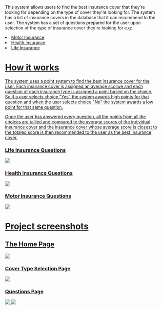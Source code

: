 <p>This system allows users to find the best insurance cover that they're looking for depending on the type of cover they're looking for. The system has a list of insurance covers in the database that it can recommend to the user. The system has a set of questions prepared for the user upon selection of the type of insurance cover they're looking for e.g:</p>
<u>
<li>Motor Insurance</li>
<li>Health Insurance</li>
<li>Life Insurance</li>
</ul>
<h1>How it works</h1>
<p>The system uses a point system to find the best insurance cover for the user. Each insurance cover is assigned an average scorwe and each question of each insurance type is assigned a point based on the choice. So if a user selects choice "Yes" the system awards high points for that question and when the user selects choice "No" the system awards a low point for that same question.</p>
<p>Once the user has answered every question, all the points from all the choices are tallied and compared to the average scores of the individual insurance cover and the insurance cover whose average score is closest to the totaled score is then recommended to the user as the best insurance cover.</p>
<h3>Life Insurance Questions</h3>
<img src="https://user-images.githubusercontent.com/63863253/189724554-7bcebaaf-406b-496f-b0fc-27a82bcdab79.png">
<h3>Health Insurance Questions</h3>
<img src="https://user-images.githubusercontent.com/63863253/189724915-2f5fde68-374b-410b-9fb7-a8c556a8bbff.png">
<h3>Motor Insurance Questions</h3>
<img src="https://user-images.githubusercontent.com/63863253/189725205-79948d83-831a-4609-9ac3-a93622dcb8dd.png">
<h1>Project screenshots</h1>
<h2>The Home Page</h2>
<img src="https://user-images.githubusercontent.com/63863253/189725785-342c861a-8d81-400c-a808-36bd7d4e8c83.png">
<h3>Cover Type Selection Page</h3>
<img src="https://user-images.githubusercontent.com/63863253/189726021-42a038ea-fe5e-4b58-af8c-392090a732cc.png">
<h3>Questions Page</h3>
<img src="https://user-images.githubusercontent.com/63863253/189726525-9ce1d8f1-4262-4b3a-a16c-941134bf281e.png">
<img src="https://user-images.githubusercontent.com/63863253/189726691-8cda15f4-e0cd-4bc0-a4c6-99eada6457ab.png">

